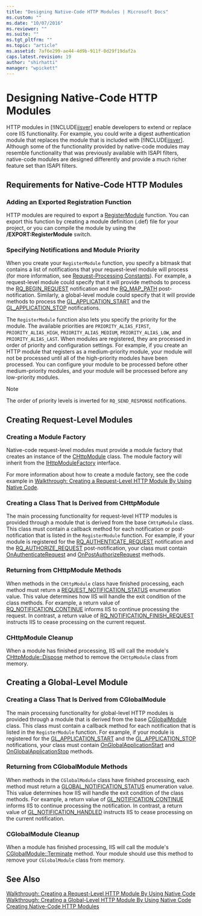 ```yaml
---
title: "Designing Native-Code HTTP Modules | Microsoft Docs"
ms.custom: ""
ms.date: "10/07/2016"
ms.reviewer: ""
ms.suite: ""
ms.tgt_pltfrm: ""
ms.topic: "article"
ms.assetid: 7af6e299-ae44-4d9b-911f-0d29f19daf2a
caps.latest.revision: 19
author: "shirhatti"
manager: "wpickett"
---
```

# Designing Native-Code HTTP Modules
HTTP modules in [!INCLUDE[iisver](../../../wmi-provider/includes/iisver-md.md)] enable developers to extend or replace core IIS functionality. For example, you could write a digest authentication module that replaces the module that is included with [!INCLUDE[iisver](../../../wmi-provider/includes/iisver-md.md)]. Although some of the functionality provided by native-code modules may resemble functionality that was previously available with ISAPI filters, native-code modules are designed differently and provide a much richer feature set than ISAPI filters.  
  
## Requirements for Native-Code HTTP Modules  
  
### Adding an Exported Registration Function  
 HTTP modules are required to export a [RegisterModule](../../../webdevelopment-reference\native-code-api\webdev-native-api-reference/pfn-registermodule-function.md) function. You can export this function by creating a module definition (.def) file for your project, or you can compile the module by using the **/EXPORT:RegisterModule** switch.  
  
### Specifying Notifications and Module Priority  
 When you create your `RegisterModule` function, you specify a bitmask that contains a list of notifications that your request-level module will process (for more information, see [Request-Processing Constants](../../../webdevelopment-reference\native-code-api\webdev-native-api-reference/request-processing-constants.md)). For example, a request-level module could specify that it will provide methods to process the [RQ_BEGIN_REQUEST](../../../webdevelopment-reference\native-code-api\webdev-native-api-reference/request-processing-constants.md) notification and the [RQ_MAP_PATH](../../../webdevelopment-reference\native-code-api\webdev-native-api-reference/request-processing-constants.md) post-notification. Similarly, a global-level module could specify that it will provide methods to process the [GL_APPLICATION_START](../../../webdevelopment-reference\native-code-api\webdev-native-api-reference/request-processing-constants.md) and the [GL_APPLICATION_STOP](../../../webdevelopment-reference\native-code-api\webdev-native-api-reference/request-processing-constants.md) notifications.  
  
 The `RegisterModule` function also lets you specify the priority for the module. The available priorities are `PRIORITY_ALIAS_FIRST`, `PRIORITY_ALIAS_HIGH`, `PRIORITY_ALIAS_MEDIUM`, `PRIORITY_ALIAS_LOW`, and `PRIORITY_ALIAS_LAST`. When modules are registered, they are processed in order of priority and configuration settings. For example, if you create an HTTP module that registers as a medium-priority module, your module will not be processed until all of the high-priority modules have been processed. You can configure your module to be processed before other medium-priority modules, and your module will be processed before any low-priority modules.  
  
> [!NOTE]
>  The order of priority levels is inverted for `RQ_SEND_RESPONSE` notifications.  
  
## Creating Request-Level Modules  
  
### Creating a Module Factory  
 Native-code request-level modules must provide a module factory that creates an instance of the [CHttpModule](../../../webdevelopment-reference\native-code-api\webdev-native-api-reference/chttpmodule-class.md) class. The module factory will inherit from the [IHttpModuleFactory](../../../webdevelopment-reference\native-code-api\webdev-native-api-reference/ihttpmodulefactory-interface.md) interface.  
  
 For more information about how to create a module factory, see the code example in [Walkthrough: Creating a Request-Level HTTP Module By Using Native Code](../../../webdevelopment-reference\native-code-development-overview\native-code-dev-overview/walkthrough-creating-a-request-level-http-module-by-using-native-code.md).  
  
### Creating a Class That Is Derived from CHttpModule  
 The main processing functionality for request-level HTTP modules is provided through a module that is derived from the base `CHttpModule` class. This class must contain a callback method for each notification or post-notification that is listed in the `RegisterModule` function. For example, if your module is registered for the [RQ_AUTHENTICATE_REQUEST](../../../webdevelopment-reference\native-code-api\webdev-native-api-reference/request-processing-constants.md) notification and the [RQ_AUTHORIZE_REQUEST](../../../webdevelopment-reference\native-code-api\webdev-native-api-reference/request-processing-constants.md) post-notification, your class must contain [OnAuthenticateRequest](../../../webdevelopment-reference\native-code-api\webdev-native-api-reference/chttpmodule-onauthenticaterequest-method.md) and [OnPostAuthorizeRequest](../../../webdevelopment-reference\native-code-api\webdev-native-api-reference/chttpmodule-onpostauthorizerequest-method.md) methods.  
  
### Returning from CHttpModule Methods  
 When methods in the `CHttpModule` class have finished processing, each method must return a [REQUEST_NOTIFICATION_STATUS](../../../webdevelopment-reference\native-code-api\webdev-native-api-reference/request-notification-status-enumeration.md) enumeration value. This value determines how IIS will handle the exit condition of the class methods. For example, a return value of [RQ_NOTIFICATION_CONTINUE](../../../webdevelopment-reference\native-code-api\webdev-native-api-reference/request-notification-status-enumeration.md) informs IIS to continue processing the request. In contrast, a return value of [RQ_NOTIFICATION_FINISH_REQUEST](../../../webdevelopment-reference\native-code-api\webdev-native-api-reference/request-notification-status-enumeration.md) instructs IIS to cease processing on the current request.  
  
### CHttpModule Cleanup  
 When a module has finished processing, IIS will call the module's [CHttpModule::Dispose](../../../webdevelopment-reference\native-code-api\webdev-native-api-reference/chttpmodule-dispose-method.md) method to remove the `CHttpModule` class from memory.  
  
## Creating a Global-Level Module  
  
### Creating a Class That Is Derived from CGlobalModule  
 The main processing functionality for global-level HTTP modules is provided through a module that is derived from the base [CGlobalModule](../../../webdevelopment-reference\native-code-api\webdev-native-api-reference/cglobalmodule-class.md) class. This class must contain a callback method for each notification that is listed in the `RegisterModule` function. For example, if your module is registered for the [GL_APPLICATION_START](../../../webdevelopment-reference\native-code-api\webdev-native-api-reference/request-processing-constants.md) and the [GL_APPLICATION_STOP](../../../webdevelopment-reference\native-code-api\webdev-native-api-reference/request-processing-constants.md) notifications, your class must contain [OnGlobalApplicationStart](../../../webdevelopment-reference\native-code-api\webdev-native-api-reference/cglobalmodule-onglobalapplicationstart-method.md) and [OnGlobalApplicationStop](../../../webdevelopment-reference\native-code-api\webdev-native-api-reference/cglobalmodule-onglobalapplicationstop-method.md) methods.  
  
### Returning from CGlobalModule Methods  
 When methods in the `CGlobalModule` class have finished processing, each method must return a [GLOBAL_NOTIFICATION_STATUS](../../../webdevelopment-reference\native-code-api\webdev-native-api-reference/global-notification-status-enumeration.md) enumeration value. This value determines how IIS will handle the exit condition of the class methods. For example, a return value of [GL_NOTIFICATION_CONTINUE](../../../webdevelopment-reference\native-code-api\webdev-native-api-reference/global-notification-status-enumeration.md) informs IIS to continue processing the notification. In contrast, a return value of [GL_NOTIFICATION_HANDLED](../../../webdevelopment-reference\native-code-api\webdev-native-api-reference/global-notification-status-enumeration.md) instructs IIS to cease processing on the current notification.  
  
### CGlobalModule Cleanup  
 When a module has finished processing, IIS will call the module's [CGlobalModule::Terminate](../../../webdevelopment-reference\native-code-api\webdev-native-api-reference/cglobalmodule-terminate-method.md) method. Your module should use this method to remove your `CGlobalModule` class from memory.  
  
## See Also  
 [Walkthrough: Creating a Request-Level HTTP Module By Using Native Code](../../../webdevelopment-reference\native-code-development-overview\native-code-dev-overview/walkthrough-creating-a-request-level-http-module-by-using-native-code.md)   
 [Walkthrough: Creating a Global-Level HTTP Module By Using Native Code](../../../webdevelopment-reference\native-code-development-overview\native-code-dev-overview/walkthrough-creating-a-global-level-http-module-by-using-native-code.md)   
 [Creating Native-Code HTTP Modules](../../../webdevelopment-reference\native-code-development-overview\native-code-dev-overview/creating-native-code-http-modules.md)